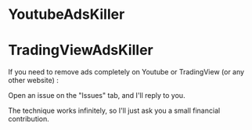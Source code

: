 # YoutubeAdsKiller 
# TradingViewAdsKiller

If you need to remove ads completely on Youtube or TradingView (or any other website) :

Open an issue on the "Issues" tab, and I'll reply to you.

The technique works infinitely, so I'll just ask you a small financial contribution.

